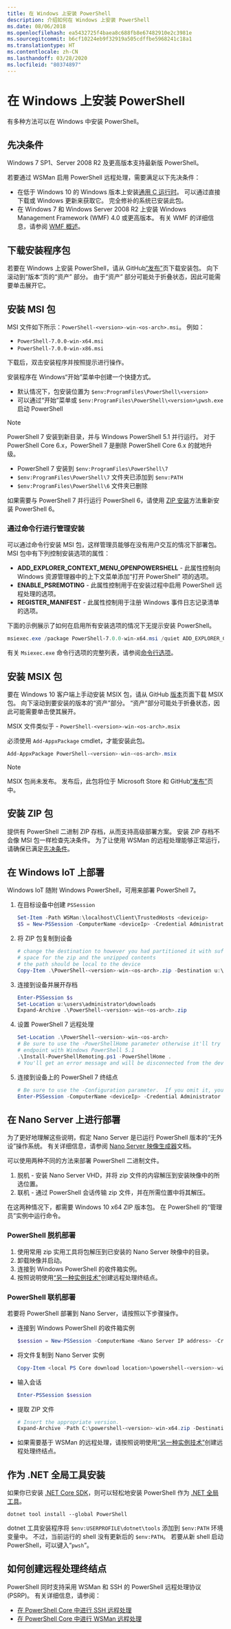 ```yaml
---
title: 在 Windows 上安装 PowerShell
description: 介绍如何在 Windows 上安装 PowerShell
ms.date: 08/06/2018
ms.openlocfilehash: ea5432725f4baea8c688fb8e67482910e2c3981e
ms.sourcegitcommit: b6cf10224eb9f32919a505cdffbe5968241c18a1
ms.translationtype: HT
ms.contentlocale: zh-CN
ms.lasthandoff: 03/28/2020
ms.locfileid: "80374897"
---
```

# <a name="installing-powershell-on-windows"></a>在 Windows 上安装 PowerShell

有多种方法可以在 Windows 中安装 PowerShell。

## <a name="prerequisites"></a>先决条件

Windows 7 SP1、Server 2008 R2 及更高版本支持最新版 PowerShell。

若要通过 WSMan 启用 PowerShell 远程处理，需要满足以下先决条件：

- 在低于 Windows 10 的 Windows 版本上安装[通用 C 运行时](https://www.microsoft.com/download/details.aspx?id=50410)。 可以通过直接下载或 Windows 更新来获取它。 完全修补的系统已安装此包。
- 在 Windows 7 和 Windows Server 2008 R2 上安装 Windows Management Framework (WMF) 4.0 或更高版本。 有关 WMF 的详细信息，请参阅 [WMF 概述](/powershell/scripting/wmf/overview)。

## <a name="download-the-installer-package"></a>下载安装程序包

若要在 Windows 上安装 PowerShell，请从 GitHub[“发布”][releases]页下载安装包。 向下滚动到“版本”页的“资产”  部分。 由于“资产”  部分可能处于折叠状态，因此可能需要单击展开它。

## <a name="installing-the-msi-package"></a><a id="msi" />安装 MSI 包

MSI 文件如下所示：`PowerShell-<version>-win-<os-arch>.msi`。 例如：

- `PowerShell-7.0.0-win-x64.msi`
- `PowerShell-7.0.0-win-x86.msi`

下载后，双击安装程序并按照提示进行操作。

安装程序在 Windows“开始”菜单中创建一个快捷方式。

- 默认情况下，包安装位置为 `$env:ProgramFiles\PowerShell\<version>`
- 可以通过“开始”菜单或 `$env:ProgramFiles\PowerShell\<version>\pwsh.exe` 启动 PowerShell

> [!NOTE]
> PowerShell 7 安装到新目录，并与 Windows PowerShell 5.1 并行运行。 对于 PowerShell Core 6.x，PowerShell 7 是删除 PowerShell Core 6.x 的就地升级。
>
> - PowerShell 7 安装到 `$env:ProgramFiles\PowerShell\7`
> - `$env:ProgramFiles\PowerShell\7` 文件夹已添加到 `$env:PATH`
> - `$env:ProgramFiles\PowerShell\6` 文件夹已删除
>
> 如果需要与 PowerShell 7 并行运行 PowerShell 6，请使用 [ZIP 安装](#zip)方法重新安装 PowerShell 6。

### <a name="administrative-install-from-the-command-line"></a>通过命令行进行管理安装

可以通过命令行安装 MSI 包，这样管理员能够在没有用户交互的情况下部署包。 MSI 包中有下列控制安装选项的属性：

- **ADD_EXPLORER_CONTEXT_MENU_OPENPOWERSHELL** - 此属性控制向 Windows 资源管理器中的上下文菜单添加“打开 PowerShell”  项的选项。
- **ENABLE_PSREMOTING** - 此属性控制用于在安装过程中启用 PowerShell 远程处理的选项。
- **REGISTER_MANIFEST** - 此属性控制用于注册 Windows 事件日志记录清单的选项。

下面的示例展示了如何在启用所有安装选项的情况下无提示安装 PowerShell。

```powershell
msiexec.exe /package PowerShell-7.0.0-win-x64.msi /quiet ADD_EXPLORER_CONTEXT_MENU_OPENPOWERSHELL=1 ENABLE_PSREMOTING=1 REGISTER_MANIFEST=1
```

有关 `Msiexec.exe` 命令行选项的完整列表，请参阅[命令行选项](/windows/desktop/Msi/command-line-options)。

## <a name="installing-the-msix-package"></a><a id="msix" />安装 MSIX 包

要在 Windows 10 客户端上手动安装 MSIX 包，请从 GitHub [版本][releases]页面下载 MSIX 包。 向下滚动到要安装的版本的“资产”部分。  “资产”部分可能处于折叠状态，因此可能需要单击使其展开。

MSIX 文件类似于 - `PowerShell-<version>-win-<os-arch>.msix`

必须使用 `Add-AppxPackage` cmdlet，才能安装此包。

```powershell
Add-AppxPackage PowerShell-<version>-win-<os-arch>.msix
```

> [!NOTE]
> MSIX 包尚未发布。 发布后，此包将位于 Microsoft Store 和 GitHub[“发布”][releases]页中。

## <a name="installing-the-zip-package"></a><a id="zip" />安装 ZIP 包

提供有 PowerShell 二进制 ZIP 存档，从而支持高级部署方案。 安装 ZIP 存档不会像 MSI 包一样检查先决条件。 为了让使用 WSMan 的远程处理能够正常运行，请确保已满足[先决条件](#prerequisites)。

## <a name="deploying-on-windows-iot"></a>在 Windows IoT 上部署

Windows IoT 随附 Windows PowerShell，可用来部署 PowerShell 7。

1. 在目标设备中创建 `PSSession`

   ```powershell
   Set-Item -Path WSMan:\localhost\Client\TrustedHosts <deviceip>
   $S = New-PSSession -ComputerName <deviceIp> -Credential Administrator
   ```

2. 将 ZIP 包复制到设备

   ```powershell
   # change the destination to however you had partitioned it with sufficient
   # space for the zip and the unzipped contents
   # the path should be local to the device
   Copy-Item .\PowerShell-<version>-win-<os-arch>.zip -Destination u:\users\administrator\Downloads -ToSession $s
   ```

3. 连接到设备并展开存档

   ```powershell
   Enter-PSSession $s
   Set-Location u:\users\administrator\downloads
   Expand-Archive .\PowerShell-<version>-win-<os-arch>.zip
   ```

4. 设置 PowerShell 7 远程处理

   ```powershell
   Set-Location .\PowerShell-<version>-win-<os-arch>
   # Be sure to use the -PowerShellHome parameter otherwise it'll try to create a new
   # endpoint with Windows PowerShell 5.1
   .\Install-PowerShellRemoting.ps1 -PowerShellHome .
   # You'll get an error message and will be disconnected from the device because it has to restart WinRM
   ```

5. 连接到设备上的 PowerShell 7 终结点

   ```powershell
   # Be sure to use the -Configuration parameter.  If you omit it, you will connect to Windows PowerShell 5.1
   Enter-PSSession -ComputerName <deviceIp> -Credential Administrator -Configuration powershell.<version>
   ```

## <a name="deploying-on-nano-server"></a>在 Nano Server 上进行部署

为了更好地理解这些说明，假定 Nano Server 是已运行 PowerShell 版本的“无外设”操作系统。 有关详细信息，请参阅 [Nano Server 映像生成器](/windows-server/get-started/deploy-nano-server)文档。

可以使用两种不同的方法来部署 PowerShell 二进制文件。

1. 脱机 - 安装 Nano Server VHD，并将 zip 文件的内容解压到安装映像中的所选位置。
2. 联机 - 通过 PowerShell 会话传输 zip 文件，并在所需位置中将其解压。

在这两种情况下，都需要 Windows 10 x64 ZIP 版本包。 在 PowerShell 的“管理员”实例中运行命令。

### <a name="offline-deployment-of-powershell"></a>PowerShell 脱机部署

1. 使用常用 zip 实用工具将包解压到已安装的 Nano Server 映像中的目录。
2. 卸载映像并启动。
3. 连接到 Windows PowerShell 的收件箱实例。
4. 按照说明使用[“另一种实例技术”](../learn/remoting/wsman-remoting-in-powershell-core.md#executed-by-another-instance-of-powershell-on-behalf-of-the-instance-that-it-will-register)创建远程处理终结点。

### <a name="online-deployment-of-powershell"></a>PowerShell 联机部署

若要将 PowerShell 部署到 Nano Server，请按照以下步骤操作。

- 连接到 Windows PowerShell 的收件箱实例

  ```powershell
  $session = New-PSSession -ComputerName <Nano Server IP address> -Credential <An Administrator account on the system>
  ```

- 将文件复制到 Nano Server 实例

  ```powershell
  Copy-Item <local PS Core download location>\powershell-<version>-win-x64.zip c:\ -ToSession $session
  ```

- 输入会话

  ```powershell
  Enter-PSSession $session
  ```

- 提取 ZIP 文件

  ```powershell
  # Insert the appropriate version.
  Expand-Archive -Path C:\powershell-<version>-win-x64.zip -DestinationPath "C:\PowerShell_<version>"
  ```

- 如果需要基于 WSMan 的远程处理，请按照说明使用[“另一种实例技术”](../learn/remoting/WSMan-Remoting-in-PowerShell-Core.md#executed-by-another-instance-of-powershell-on-behalf-of-the-instance-that-it-will-register)创建远程处理终结点。

## <a name="install-as-a-net-global-tool"></a>作为 .NET 全局工具安装

如果你已安装 [.NET Core SDK](/dotnet/core/sdk)，则可以轻松地安装 PowerShell 作为 [.NET 全局工具](/dotnet/core/tools/global-tools)。

```
dotnet tool install --global PowerShell
```

dotnet 工具安装程序将 `$env:USERPROFILE\dotnet\tools` 添加到 `$env:PATH` 环境变量中。 不过，当前运行的 shell 没有更新后的 `$env:PATH`。 若要从新 shell 启动 PowerShell，可以键入“`pwsh`”。

## <a name="how-to-create-a-remoting-endpoint"></a>如何创建远程处理终结点

PowerShell 同时支持采用 WSMan 和 SSH 的 PowerShell 远程处理协议 (PSRP)。 有关详细信息，请参阅：

- [在 PowerShell Core 中进行 SSH 远程处理][ssh-remoting]
- [在 PowerShell Core 中进行 WSMan 远程处理][wsman-remoting]

<!-- [download-center]: TODO -->

[releases]: https://github.com/PowerShell/PowerShell/releases
[ssh-remoting]: ../learn/remoting/SSH-Remoting-in-PowerShell-Core.md
[wsman-remoting]: ../learn/remoting/WSMan-Remoting-in-PowerShell-Core.md
[AppVeyor]: https://ci.appveyor.com/project/PowerShell/powershell
